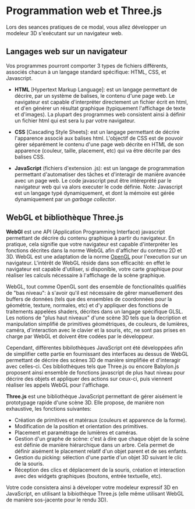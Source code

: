 # Programmation web et Three.js

Lors des seances pratiques de ce modal, vous allez développer un modeleur 3D s'exécutant sur un navigateur web.

## Langages web sur un navigateur

Vos programmes pourront comporter 3 types de fichiers différents, associés chacun à un langage standard spécifique: HTML, CSS, et Javascript.

 * __HTML__ [Hypertext Markup Language]: est un langage permettant de décrire, par un système de balises, le contenu d'une page web. Le navigateur est capable d'interpréter directement un fichier écrit en html, et d'en générer un résultat graphique (typiquement l'affichage de texte et d'images). La plupart des programmes web consistent ainsi à définir un fichier html qui est sera lu par votre navigateur.


* __CSS__ [Cascading Style Sheets]: est un langage permettant de décrire l'apparence associé aux balises html. L'objectif de CSS est de pouvoir gérer séparément le contenu d'une page web décrite en HTML de son apparence (couleur, taille, placement, etc) qui va être décrite par des balises CSS.

* __JavaScript__ (fichiers d'extension .js): est un langage de programmation permettant d'automatiser des tâches et d'interagir de manière avancée avec un page web. Le code javascript peut être intéreprété par le navigateur web qui va alors executer le code définie.
Note: Javascript est un langage typé dynamiquement, et dont la mémoire est gérée dynamiquement par un _garbage collector_.

## WebGL et bibliothèque Three.js

__WebGl__ est une API (Application Programming Interface) javascript permettant de décrire du contenu graphique à partir du navigateur. En pratique, cela signifie que votre navigateur est capable d'interpréter les fonctions décrites dans la norme WebGL afin d'afficher du contenu 2D et 3D. WebGL est une adaptation de la norme [OpenGL](https://www.opengl.org/) pour l'execution sur un navigateur. L'intérêt de WebGL réside dans son efficacité: en effet le navigateur est capable d'utiliser, si disponible, votre carte graphique pour réaliser les calculs nécessaire à l'affichage de la scène graphique.

WebGL, tout comme OpenGL sont des ensemble de fonctionalités qualifiés de "bas niveau": à s'avoir qu'il est nécessaire de gêrer manuellement des buffers de données (tels que des ensembles de coordonnées pour la géométrie, texture, normales, etc) et d'y appliquer des fonctions de traitements appelées shaders, décrites dans un langage spécifique GLSL.
Les notions de "plus haut niveaux" d'une scène 3D tels que la decription et manipulation simplifié de primitives géométriques, de couleurs, de lumières, caméra, d'interaction avec le clavier et la souris, etc, ne sont pas prises en charge par WebGL et doivent être codées par le développeur.

Cependant, différentes bibilothèques JavaScript ont été développées afin de simplifier cette partie en fournissant des interfaces au dessus de WebGL permettant de décrire des scènes 3D de manière simplifiée et d'interagir avec celles-ci. Ces bibliothèques tels que Three.js ou encore Babylon.js proposent ainsi ensemble de fonctions javascript de plus haut niveau pour décrire des objets et appliquer des actions sur ceux-ci, puis viennent réaliser les appels WebGL pour l'affichage.

__Three.js__ est une bibliothèque JavaScript permettant de gérer aisément le prototypage rapide d'une scène 3D. Elle propose, de manière non exhaustive, les fonctions suivantes:
* Création de primitives et matéraux (couleurs et apparence de la forme).
* Modification de la position et orientation des primitives.
* Placement et paramétrage de lumières et caméras.
* Gestion d'un graphe de scène: c'est à dire que chaque objet de la scène est définie de manière hiérarchique dans un arbre. Cela permet de définir aisément le placement relatif d'un objet parent et de ses enfants.
* Gestion du picking: sélection d'une partie d'un objet 3D suivant le clic de la souris.
* Réception des clics et déplacement de la souris, création et interaction avec des widgets graphiques (boutons, entrée textuelle, etc).

Votre code consistera ainsi à déveloper votre modeleur expressif 3D en JavaScript, en utilisant la bibiothèque Three.js (elle même utilisant WebGL de manière sos-jacente pour le rendu 3D).
